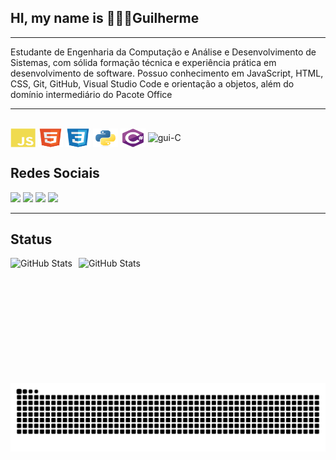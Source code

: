 ## HI, my name is 🧑🏽‍💻Guilherme

---
Estudante de Engenharia da Computação e Análise e Desenvolvimento de Sistemas, com sólida formação
técnica e experiência prática em desenvolvimento de software. Possuo conhecimento em JavaScript,
HTML, CSS, Git, GitHub, Visual Studio Code e orientação a objetos, além do domínio intermediário do
Pacote Office

---

<div style="display: inline_block"><br>
  <img align="center" alt="gui-Js" height="30" width="40" src="https://raw.githubusercontent.com/devicons/devicon/master/icons/javascript/javascript-plain.svg">
  <img align="center" alt="gui-HTML" height="30" width="40" src="https://raw.githubusercontent.com/devicons/devicon/master/icons/html5/html5-original.svg">
  <img align="center" alt="gui-CSS" height="30" width="40" src="https://raw.githubusercontent.com/devicons/devicon/master/icons/css3/css3-original.svg">
  <img align="center" alt="gui-Python" height="30" width="40" src="https://raw.githubusercontent.com/devicons/devicon/master/icons/python/python-original.svg">
  <img align="center" alt="gui-Csharp" height="30" width="40" src="https://raw.githubusercontent.com/devicons/devicon/master/icons/csharp/csharp-original.svg">
  <img align="center" alt="gui-C" height="30" width="40" src="https://cdn.jsdelivr.net/gh/devicons/devicon@latest/icons/c/c-original.svg"
</div>
  
  ## Redes Sociais
 
<div> 
  <a href="https://www.instagram.com/guilherme.augusto_33/" target="_blank"><img src="https://img.shields.io/badge/-Instagram-%23E4405F?style=for-the-badge&logo=instagram&logoColor=white" target="_blank"></a>
 <a href="https://discord.com/users/657058688741408799" target="_blank"><img src="https://img.shields.io/badge/Discord-7289DA?style=for-the-badge&logo=discord&logoColor=white" target="_blank"></a> 
  <a href = "guiaugustounico@gmail.com"><img src="https://img.shields.io/badge/-Gmail-%23333?style=for-the-badge&logo=gmail&logoColor=white" target="_blank"></a>
  <a href="https://www.linkedin.com/in/guilherme-augusto-ms/" target="_blank"><img src="https://img.shields.io/badge/-LinkedIn-%230077B5?style=for-the-badge&logo=linkedin&logoColor=white" target="_blank"></a> 
  
</div>

---
## Status


<p>
  <img 
    align="left" 
    alt="GitHub Stats" 
    height="200" 
    style="padding-right: 10px;" 
    src="https://github-readme-stats.vercel.app/api?username=GuilhermeAugustoMS&show_icons=true&theme=calm_pink&include_all_commits=true&locale=pt-br" 
  />

<img 
      align="left" 
      alt="GitHub Stats" 
      height="200" 
      src="https://github-readme-stats.vercel.app/api/top-langs/?username=GuilhermeAugustoMS&theme=calm_pink&layout=compact&custom_title=Tecnologias&langs_count=9" 
  />

</p>


<picture align="center">
  <source media="(prefers-color-scheme: dark)" srcset="https://raw.githubusercontent.com/GuilhermeAugustoMS/GuilhermeAugustoMS/output/github-contribution-grid-snake-dark.svg">
  <source media="(prefers-color-scheme: light)" srcset="https://raw.githubusercontent.com/GuilhermeAugustoMS/GuilhermeAugustoMS/output/github-contribution-grid-snake-dark.svg">
  <img align="center" alt="github contribution grid snake animation" src="https://raw.githubusercontent.com/GuilhermeAugustoMS/GuilhermeAugustoMS/output/github-contribution-grid-snake.svg">
</picture>
